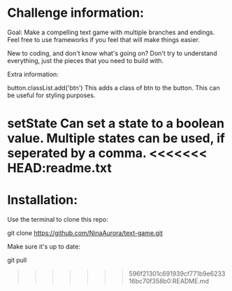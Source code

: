 # Challenge information:

Goal: Make a compelling text game with multiple branches and endings.
Feel free to use frameworks if you feel that will make things easier.

New to coding, and don't know what's going on? Don't try to understand everything, just the pieces that you need to build with.

Extra information:

button.classList.add('btn') 
This adds a class of btn to the button. This can be useful for styling purposes.

setState 
Can set a state to a boolean value.
Multiple states can be used, if seperated by a comma.
<<<<<<< HEAD:readme.txt
=======


# Installation:

Use the terminal to clone this repo:

git clone https://github.com/NinaAurora/text-game.git

Make sure it's up to date:

git pull
>>>>>>> 596f21301c691939cf771b9e623316bc70f358b0:README.md
